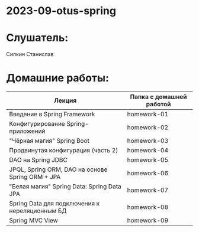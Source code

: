 # 2023-09-otus-spring

# Слушатель:
Силкин Станислав

# Домашние работы:
| Лекция                                           | Папка с домашней работой |
|--------------------------------------------------|--------------------------|
| Введение в Spring Framework                      | homework-01              |
| Конфигурирование Spring-приложений               | homework-02              |
| "Чёрная магия" Spring Boot                       | homework-03              |
| Продвинутая конфигурация (часть 2)               | homework-04              |
| DAO на Spring JDBC                               | homework-05              |
| JPQL, Spring ORM, DAO на основе Spring ORM + JPA | homework-06              |
| "Белая магия" Spring Data: Spring Data JPA       | homework-07              |
| Spring Data для подключения к нереляционным БД   | homework-08              |
| Spring MVC View                                  | homework-09              |